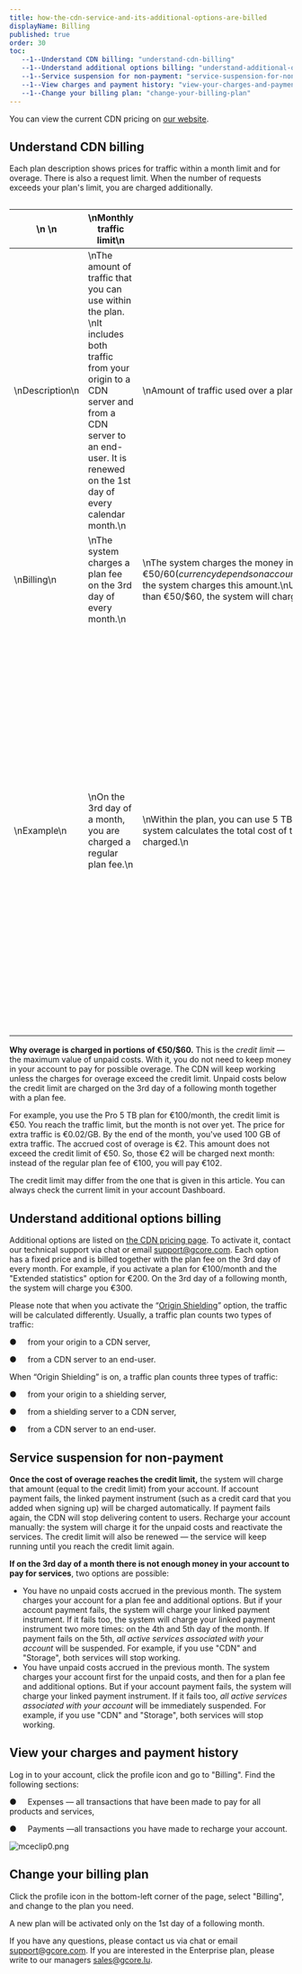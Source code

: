 ```yaml
---
title: how-the-cdn-service-and-its-additional-options-are-billed
displayName: Billing
published: true
order: 30
toc:
   --1--Understand CDN billing: "understand-cdn-billing"
   --1--Understand additional options billing: "understand-additional-options-billing"
   --1--Service suspension for non-payment: "service-suspension-for-non-payment"
   --1--View charges and payment history: "view-your-charges-and-payment-history"
   --1--Change your billing plan: "change-your-billing-plan"
---
```

You can view the current CDN pricing on [our website](https://gcorelabs.com/pricing/).

  
  
  
  

Understand CDN billing
----------------------

Each plan description shows prices for traffic within a month limit and for overage. There is also a request limit. When the number of requests exceeds your plan's limit, you are charged additionally.

[<img title="" src="https://support.gcore.com/hc/article_attachments/4409801162513/image-5.png" alt="">](https://support.gcorelabs.com/hc/article_attachments/4409801162513/image-5.png)

| \n \n           | \nMonthly traffic limit\n                                                                                                                                                                                           | \nTraffic overage\n                                                                                                                                                                                                                                                                                                                                                                                                               | \nRequest overage\n                                                                                                                            |
|-----------------|---------------------------------------------------------------------------------------------------------------------------------------------------------------------------------------------------------------------|-----------------------------------------------------------------------------------------------------------------------------------------------------------------------------------------------------------------------------------------------------------------------------------------------------------------------------------------------------------------------------------------------------------------------------------|------------------------------------------------------------------------------------------------------------------------------------------------|
| \nDescription\n | \nThe amount of traffic that you can use within the plan. \nIt includes both traffic from your origin to a CDN server and from a CDN server to an end-user. It is renewed on the 1st day of every calendar month.\n | \nAmount of traffic used over a plan limit.\n                                                                                                                                                                                                                                                                                                                                                                                     | \nNumber of requests made over a plan limit.\nIt includes requests both from an end-user to a CDN server and from a CDN server to an origin.\n |
| \nBilling\n     | \nThe system charges a plan fee on the 3rd day of every month.\n                                                                                                                                                    | \nThe system charges the money in portions of €50/$60 (currency depends on account settings). It adds up the cost of traffic overage and request overage. As soon as the accrued costs reach €50/$60, the system charges this amount.\nUnpaid costs are charged on the 3rd day of a following month. That is, if the total cost of overage is less than €50/$60, the system will charge it on the 3rd day of a following month.\n |
| \nExample\n     | \nOn the 3rd day of a month, you are charged a regular plan fee.\n                                                                                                                                                  | \nWithin the plan, you can use 5 TB of traffic and 1 billion requests. Let's assume you reach this limit, but continue to use the CDN. The system calculates the total cost of traffic overage and additional requests. Once the accrued costs reach €50/$60, your account is charged.\n                                                                                                                                          |When activating a plan, you will be charged proportionally for the number of days remaining until the end of the month. For example, you activate a plan that costs €100/month on September 15. Fifteen days remain until the end of September — exactly half a month. This means that initially you will pay half the plan fee, i.e. €50. But on October 3, you will be charged €100 for the whole month up front.|

**Why overage is charged in portions of €50/$60.** This is the _credit limit_ — the maximum value of unpaid costs. With it, you do not need to keep money in your account to pay for possible overage. The CDN will keep working unless the charges for overage exceed the credit limit. Unpaid costs below the credit limit are charged on the 3rd day of a following month together with a plan fee.

For example, you use the Pro 5 TB plan for €100/month, the credit limit is €50. You reach the traffic limit, but the month is not over yet. The price for extra traffic is €0.02/GB. By the end of the month, you've used 100 GB of extra traffic. The accrued cost of overage is €2. This amount does not exceed the credit limit of €50. So, those €2 will be charged next month: instead of the regular plan fee of €100, you will pay €102.

The credit limit may differ from the one that is given in this article. You can always check the current limit in your account Dashboard.

Understand additional options billing
-------------------------------------

[<img title="" src="https://support.gcore.com/hc/article_attachments/4409795195153/image-7.png" alt="">](https://support.gcorelabs.com/hc/article_attachments/4409795195153/image-7.png)Additional options are listed on [the CDN pricing page](https://gcorelabs.com/pricing/). To activate it, contact our technical support via chat or email support@gcore.com. Each option has a fixed price and is billed together with the plan fee on the 3rd day of every month. For example, if you activate a plan for €100/month and the "Extended statistics" option for €200. On the 3rd day of a following month, the system will charge you €300.

Please note that when you activate the “[Origin Shielding](https://gcorelabs.com/support/articles/214080309/)” option, the traffic will be calculated differently. Usually, a traffic plan counts two types of traffic:

●     from your origin to a CDN server,

●     from a CDN server to an end-user.

When “Origin Shielding” is on, a traffic plan counts three types of traffic:

●     from your origin to a shielding server,

●     from a shielding server to a CDN server,

●     from a CDN server to an end-user.

Service suspension for non-payment
----------------------------------

**Once the cost of overage reaches the credit limit,** the system will charge that amount (equal to the credit limit) from your account. If account payment fails, the linked payment instrument (such as a credit card that you added when signing up) will be charged automatically. If payment fails again, the CDN will stop delivering content to users. Recharge your account manually: the system will charge it for the unpaid costs and reactivate the services. The credit limit will also be renewed — the service will keep running until you reach the credit limit again.

**If on the 3rd day of a month there is not enough money in your account to pay for services**, two options are possible:

*   You have no unpaid costs accrued in the previous month. The system charges your account for a plan fee and additional options. But if your account payment fails, the system will charge your linked payment instrument. If it fails too, the system will charge your linked payment instrument two more times: on the 4th and 5th day of the month. If payment fails on the 5th, _all active services associated with your account_ will be suspended. For example, if you use "CDN" and "Storage", both services will stop working.
*   You have unpaid costs accrued in the previous month. The system charges your account first for the unpaid costs, and then for a plan fee and additional options. But if your account payment fails, the system will charge your linked payment instrument. If it fails too, _all active services associated with your account_ will be immediately suspended. For example, if you use "CDN" and "Storage", both services will stop working.

View your charges and payment history
-------------------------------------

Log in to your account, click the profile icon and go to "Billing". Find the following sections:

●     Expenses — all transactions that have been made to pay for all products and services,

●     Payments —all transactions you have made to recharge your account.

<img src="https://support.gcore.com/hc/article_attachments/5092187195793/mceclip0.png" alt="mceclip0.png">

Change your billing plan
------------------------

Click the profile icon in the bottom-left corner of the page, select "Billing", and change to the plan you need.

A new plan will be activated only on the 1st day of a following month.

If you have any questions, please contact us via chat or email support@gcore.com. If you are interested in the Enterprise plan, please write to our managers sales@gcore.lu.
